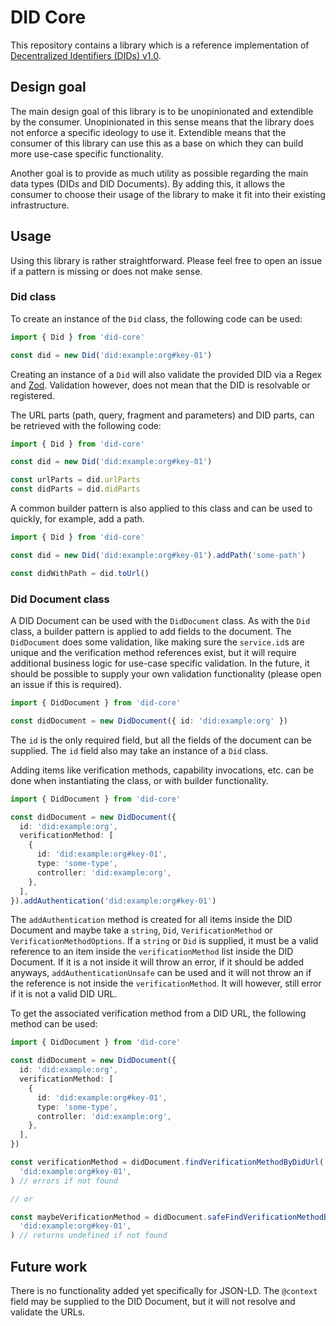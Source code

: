 # DID Core

This repository contains a library which is a reference implementation of
[Decentralized Identifiers (DIDs) v1.0](https://www.w3.org/TR/did-core/).

## Design goal

The main design goal of this library is to be unopinionated and extendible by
the consumer. Unopinionated in this sense means that the library does not
enforce a specific ideology to use it. Extendible means that the consumer of
this library can use this as a base on which they can build more use-case
specific functionality.

Another goal is to provide as much utility as possible regarding the main data
types (DIDs and DID Documents). By adding this, it allows the consumer to
choose their usage of the library to make it fit into their existing
infrastructure.

## Usage

Using this library is rather straightforward. Please feel free to open an issue
if a pattern is missing or does not make sense.

### Did class

To create an instance of the `Did` class, the following code can be used:

```typescript
import { Did } from 'did-core'

const did = new Did('did:example:org#key-01')
```

Creating an instance of a `Did` will also validate the provided DID via a Regex
and [Zod](https://zod.dev). Validation however, does not mean that the DID is
resolvable or registered.

The URL parts (path, query, fragment and parameters) and DID parts, can be
retrieved with the following code:

```typescript
import { Did } from 'did-core'

const did = new Did('did:example:org#key-01')

const urlParts = did.urlParts
const didParts = did.didParts
```

A common builder pattern is also applied to this class and can be used to
quickly, for example, add a path.

```typescript
import { Did } from 'did-core'

const did = new Did('did:example:org#key-01').addPath('some-path')

const didWithPath = did.toUrl()
```

### Did Document class

A DID Document can be used with the `DidDocument` class. As with the `Did`
class, a builder pattern is applied to add fields to the document. The
`DidDocument` does some validation, like making sure the `service.id`s are
unique and the verification method references exist, but it will require
additional business logic for use-case specific validation. In the future, it
should be possible to supply your own validation functionality (please open an
issue if this is required).

```typescript
import { DidDocument } from 'did-core'

const didDocument = new DidDocument({ id: 'did:example:org' })
```

The `id` is the only required field, but all the fields of the document can be
supplied. The `id` field also may take an instance of a `Did` class.

Adding items like verification methods, capability invocations, etc. can be
done when instantiating the class, or with builder functionality.

```typescript
import { DidDocument } from 'did-core'

const didDocument = new DidDocument({
  id: 'did:example:org',
  verificationMethod: [
    {
      id: 'did:example:org#key-01',
      type: 'some-type',
      controller: 'did:example:org',
    },
  ],
}).addAuthentication('did:example:org#key-01')
```

The `addAuthentication` method is created for all items inside the DID Document
and maybe take a `string`, `Did`, `VerificationMethod` or
`VerificationMethodOptions`. If a `string` or `Did` is supplied, it must be a
valid reference to an item inside the `verificationMethod` list inside the DID
Document. If it is a not inside it will throw an error, if it should be added
anyways, `addAuthenticationUnsafe` can be used and it will not throw an if the
reference is not inside the `verificationMethod`. It will however, still error
if it is not a valid DID URL.

To get the associated verification method from a DID URL, the following method can be used:

```typescript
import { DidDocument } from 'did-core'

const didDocument = new DidDocument({
  id: 'did:example:org',
  verificationMethod: [
    {
      id: 'did:example:org#key-01',
      type: 'some-type',
      controller: 'did:example:org',
    },
  ],
})

const verificationMethod = didDocument.findVerificationMethodByDidUrl(
  'did:example:org#key-01',
) // errors if not found

// or

const maybeVerificationMethod = didDocument.safeFindVerificationMethodByDidUrl(
  'did:example:org#key-01',
) // returns undefined if not found
```

## Future work

There is no functionality added yet specifically for JSON-LD. The `@context`
field may be supplied to the DID Document, but it will not resolve and validate
the URLs.

